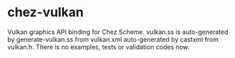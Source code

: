 # chez-vulkan
Vulkan graphics API binding for Chez Scheme. vulkan.ss is auto-generated by generate-vulkan.ss from vulkan.xml auto-generated by castxml from vulkan.h. There is no examples, tests or validation codes now.

